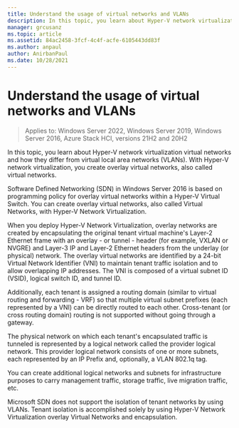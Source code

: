 ```yaml
---
title: Understand the usage of virtual networks and VLANs
description: In this topic, you learn about Hyper-V network virtualization virtual networks and how they differ from virtual local area networks (VLANs). With Hyper-V network virtualization, you create overlay virtual networks, also called virtual networks.
manager: grcusanz
ms.topic: article
ms.assetid: 84ac2458-3fcf-4c4f-acfe-6105443dd83f
ms.author: anpaul
author: AnirbanPaul
ms.date: 10/28/2021
---
```

# Understand the usage of virtual networks and VLANs

>Applies to: Windows Server 2022, Windows Server 2019, Windows Server 2016, Azure Stack HCI, versions 21H2 and 20H2

In this topic, you learn about Hyper-V network virtualization virtual networks and how they differ from virtual local area networks (VLANs). With Hyper-V network virtualization, you create overlay virtual networks, also called virtual networks.

Software Defined Networking (SDN) in  Windows Server 2016 is based on programming policy for overlay virtual networks within a Hyper-V Virtual Switch. You can create overlay virtual networks, also called Virtual Networks, with Hyper-V Network Virtualization.

When you deploy Hyper-V Network Virtualization, overlay networks are created by encapsulating the original tenant virtual machine's Layer-2 Ethernet frame with an overlay -  or tunnel - header (for example, VXLAN or NVGRE) and Layer-3 IP and Layer-2 Ethernet headers from the underlay (or physical) network. The overlay virtual networks are identified by a 24-bit Virtual Network Identifier (VNI) to maintain tenant traffic isolation and to allow overlapping IP addresses. The VNI is composed of a virtual subnet ID (VSID), logical switch ID, and tunnel ID.

Additionally, each tenant is assigned a routing domain (similar to virtual routing and forwarding - VRF) so that multiple virtual subnet prefixes (each represented by a VNI) can be directly routed to each other. Cross-tenant (or cross routing domain) routing is not supported without going through a gateway.

The physical network on which each tenant's encapsulated traffic is tunneled is represented by a logical network called the provider logical network. This provider logical network consists of one or more subnets, each represented by an IP Prefix and, optionally, a VLAN 802.1q tag.

You can create additional logical networks and subnets for infrastructure purposes to carry management traffic, storage traffic, live migration traffic, etc.

Microsoft SDN does not support the isolation of tenant networks by using VLANs. Tenant isolation is accomplished solely by using Hyper-V Network Virtualization overlay Virtual Networks and encapsulation.
